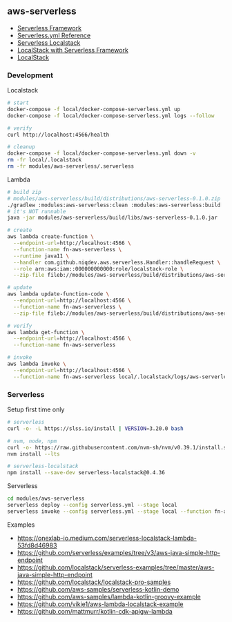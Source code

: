## aws-serverless

* [Serverless Framework](https://www.serverless.com/framework/docs)
* [Serverless.yml Reference](https://www.serverless.com/framework/docs/providers/aws/guide/serverless.yml)
* [Serverless Localstack](https://www.serverless.com/plugins/serverless-localstack)
* [LocalStack with Serverless Framework](https://docs.localstack.cloud/integrations/serverless-framework)
* [LocalStack](https://docs.localstack.cloud)

### Development

Localstack
```bash
# start
docker-compose -f local/docker-compose-serverless.yml up
docker-compose -f local/docker-compose-serverless.yml logs --follow

# verify
curl http://localhost:4566/health

# cleanup
docker-compose -f local/docker-compose-serverless.yml down -v
rm -fr local/.localstack
rm -fr modules/aws-serverless/.serverless
```

Lambda
```bash
# build zip
# modules/aws-serverless/build/distributions/aws-serverless-0.1.0.zip
./gradlew :modules:aws-serverless:clean :modules:aws-serverless:build
# it's NOT runnable
java -jar modules/aws-serverless/build/libs/aws-serverless-0.1.0.jar

# create
aws lambda create-function \
  --endpoint-url=http://localhost:4566 \
  --function-name fn-aws-serverless \
  --runtime java11 \
  --handler com.github.niqdev.aws.serverless.Handler::handleRequest \
  --role arn:aws:iam::000000000000:role/localstack-role \
  --zip-file fileb://modules/aws-serverless/build/distributions/aws-serverless-0.1.0.zip

# update
aws lambda update-function-code \
  --endpoint-url=http://localhost:4566 \
  --function-name fn-aws-serverless \
  --zip-file fileb://modules/aws-serverless/build/distributions/aws-serverless-0.1.0.zip

# verify
aws lambda get-function \
  --endpoint-url=http://localhost:4566 \
  --function-name fn-aws-serverless

# invoke
aws lambda invoke \
  --endpoint-url=http://localhost:4566 \
  --function-name fn-aws-serverless local/.localstack/logs/aws-serverless-output.json
```

### Serverless

Setup first time only
```bash
# serverless
curl -o- -L https://slss.io/install | VERSION=3.20.0 bash

# nvm, node, npm
curl -o- https://raw.githubusercontent.com/nvm-sh/nvm/v0.39.1/install.sh | bash
nvm install --lts

# serverless-localstack
npm install --save-dev serverless-localstack@0.4.36
```

Serverless
```bash
cd modules/aws-serverless
serverless deploy --config serverless.yml --stage local
serverless invoke --config serverless.yml --stage local --function fn-aws-serverless
```

Examples
* https://onexlab-io.medium.com/serverless-localstack-lambda-53fd8d46983
* https://github.com/serverless/examples/tree/v3/aws-java-simple-http-endpoint
* https://github.com/localstack/serverless-examples/tree/master/aws-java-simple-http-endpoint
* https://github.com/localstack/localstack-pro-samples
* https://github.com/aws-samples/serverless-kotlin-demo
* https://github.com/aws-samples/lambda-kotlin-groovy-example
* https://github.com/vikie1/aws-lambda-localstack-example
* https://github.com/mattmurr/kotlin-cdk-apigw-lambda
